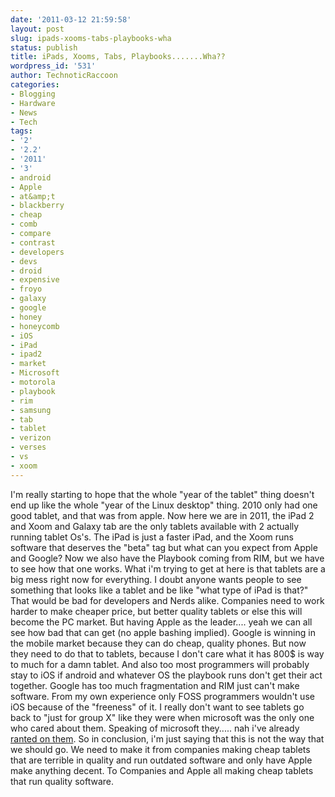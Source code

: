 ```yaml
---
date: '2011-03-12 21:59:58'
layout: post
slug: ipads-xooms-tabs-playbooks-wha
status: publish
title: iPads, Xooms, Tabs, Playbooks.......Wha??
wordpress_id: '531'
author: TechnoticRaccoon
categories:
- Blogging
- Hardware
- News
- Tech
tags:
- '2'
- '2.2'
- '2011'
- '3'
- android
- Apple
- at&amp;t
- blackberry
- cheap
- comb
- compare
- contrast
- developers
- devs
- droid
- expensive
- froyo
- galaxy
- google
- honey
- honeycomb
- iOS
- iPad
- ipad2
- market
- Microsoft
- motorola
- playbook
- rim
- samsung
- tab
- tablet
- verizon
- verses
- vs
- xoom
---
```


I'm really starting to hope that the whole "year of the tablet" thing doesn't end up like the whole "year of the Linux desktop" thing. 2010 only had one good tablet, and that was from apple. Now here we are in 2011, the iPad 2 and Xoom and Galaxy tab are the only tablets available with 2 actually running tablet Os's. The iPad is just a faster iPad, and the Xoom runs software that deserves the "beta" tag but what can you expect from Apple and Google? Now we also have the Playbook coming from RIM, but we have to see how that one works. What i'm trying to get at here is that tablets are a big mess right now for everything. I doubt anyone wants people to see something that looks like a tablet and be like "what type of iPad is that?" That would be bad for developers and Nerds alike. Companies need to work harder to make cheaper price, but better quality tablets or else this will become the PC market. But having Apple as the leader.... yeah we can all see how bad that can get (no apple bashing implied). Google is winning in the mobile market because they can do cheap, quality phones. But now they need to do that to tablets, because I don't care what it has 800$ is way to much for a damn tablet. And also too most programmers will probably stay to iOS if android and whatever OS the playbook runs don't get their act together. Google has too much fragmentation and RIM just can't make software. From my own experience only FOSS programmers wouldn't use iOS because of the "freeness" of it. I really don't want to see tablets go back to "just for group X" like they were when microsoft was the only one who cared about them. Speaking of microsoft they..... nah i've already [ranted on them](http://asininetech.com/2011/01/16/windows8onarm/). So in conclusion, i'm just saying that this is not the way that we should go. We need to make it from companies making cheap tablets that are terrible in quality and run outdated software and only have Apple make anything decent. To Companies and Apple all making cheap tablets that run quality software.
